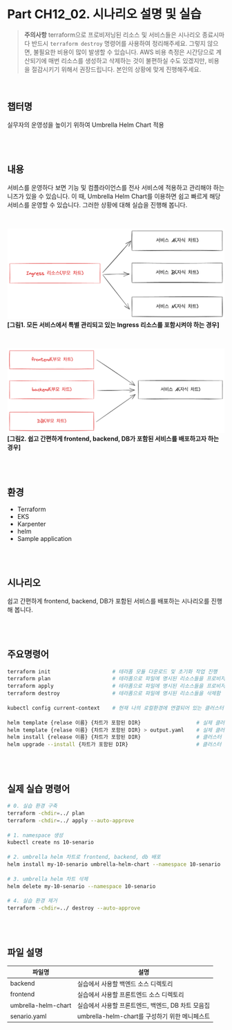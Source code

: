 # Part CH12_02. 시나리오 설명 및 실습
> **주의사항**
terraform으로 프로비저닝된 리소스 및 서비스들은 시나리오 종료시마다 반드시 `terraform destroy` 명령어를 사용하여 정리해주세요. 그렇지 않으면, 불필요한 비용이 많이 발생할 수 있습니다. AWS 비용 측정은 시간당으로 계산되기에 매번 리소스를 생성하고 삭제하는 것이 불편하실 수도 있겠지만, 비용을 절감시키기 위해서 권장드립니다. 본인의 상황에 맞게 진행해주세요.

<br>

## 챕터명

실무자의 운영성을 높이기 위하여 Umbrella Helm Chart 적용

<br><br>

## 내용

서비스를 운영하다 보면 기능 및 컴플라이언스를 전사 서비스에 적용하고 관리해야 하는 니즈가 있을 수 있습니다. 이 때, Umbrella Helm Chart를 이용하면 쉽고 빠르게 해당 서비스를 운영할 수 있습니다. 그러한 상황에 대해 실습을 진행해 봅니다.

<br>

![umbrella_helm_chart01](../../images/11-senario01.png)
**[그림1. 모든 서비스에서 특별 관리되고 있는 Ingress 리소스를 포함시켜야 하는 경우]**

<br>

![umbrella_helm_chart02](../../images/11-senario02.png)
**[그림2. 쉽고 간편하게 frontend, backend, DB가 포함된 서비스를 배포하고자 하는 경우]**

<br><br>

## 환경

- Terraform
- EKS
- Karpenter
- helm
- Sample application

<br><br>

## 시나리오

쉽고 간편하게 frontend, backend, DB가 포함된 서비스를 배포하는 시나리오를 진행해 봅니다.

<br><br>

## 주요명령어

```bash
terraform init                    # 테라폼 모듈 다운로드 및 초기화 작업 진행
terraform plan                    # 테라폼으로 파일에 명시된 리소스들을 프로비저닝 하기 전 확인단계
terraform apply                   # 테라폼으로 파일에 명시된 리소스들을 프로비저닝
terraform destroy                 # 테라폼으로 파일에 명시된 리소스들을 삭제함

kubectl config current-context    # 현재 나의 로컬환경에 연결되어 있는 클러스터 확인

helm template {relase 이름} {차트가 포함된 DIR}                  # 실제 클러스터 환경에 적용되기 전 dry-run과 같이 메니페스트를 출력
helm template {relase 이름} {차트가 포함된 DIR} > output.yaml    # 실제 클러스터 환경에 적용되기 전 dry-run과 같이 메니페스트를 파일에 출력
helm install {release 이름} {차트가 포함된 DIR}                  # 클러스터 환경에 helm 차트를 배포
helm upgrade --install {차트가 포함된 DIR}                      # 클러스터 환경에 helm 차트를 배포하거나 업데이트
```

<br><br>

## 실제 실습 명령어

```bash
# 0. 실습 환경 구축
terraform -chdir=../ plan 
terraform -chdir=../ apply --auto-approve

# 1. namespace 생성
kubectl create ns 10-senario

# 2. umbrella helm 차트로 frontend, backend, db 배포
helm install my-10-senario umbrella-helm-chart --namespace 10-senario

# 3. umbrella helm 차트 삭제
helm delete my-10-senario --namespace 10-senario

# 4. 실습 환경 제거
terraform -chdir=../ destroy --auto-approve
```

<br><br>

## 파일 설명
|파일명|설명|
|---|---|
|backend|실습에서 사용할 백엔드 소스 디렉토리|
|frontend|실습에서 사용할 프론트엔드 소스 디렉토리|
|umbrella-helm-chart|실습에서 사용할 프론트엔드, 백엔드, DB 차트 모음집|
|senario.yaml|umbrella-helm-chart를 구성하기 위한 메니페스트|

